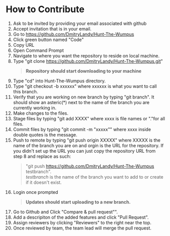# How to Contribute
1. Ask to be invited by providing your email associated with github
1. Accept invitation that is in your email.
1. Go to https://github.com/DmitryLandy/Hunt-The-Wumpus
1. Click green button named "Code"
1. Copy URL
1. Open Command Prompt
1. Navigate to where you want the repository to reside on local machine.
1. Type "git clone https://github.com/DmitryLandy/Hunt-The-Wumpus.git"
	> **Repository should start downloading to your machine**
1. Type "cd" into Hunt-The-Wumpus directory.
1. Type "git checkout -b xxxxxx" where xxxxxx is what you want to call this branch.
1. Verify that you are working on new branch by typing "git branch".  It should show an asteric(\*) next to the name of the branch you are currently working in.
1. Make changes to the files.
1. Stage files by typing "git add XXXX" where xxxx is file names or "."for all files.
1. Commit files by typing "git commit -m "xxxxx"" where xxxx inside double quotes is the message.
1. Push to remote by typing "git push origin XXXXX" where XXXXX is the name of the branch you are on and orgin is the URL for the repository.  If you didn't set up the URL you can just copy the repository URL from step 8 and replace as such:
	> "git push https://github.com/DmitryLandy/Hunt-The-Wumpus testbranch".  
	>*testbranch* is the name of the branch you want to add to or create if it doesn't exist.
1. Login once prompted
	> **Updates should start uploading to a new branch.**
1. Go to Github and Click "Compare & pull request"".  
1. Add a descripiton of the added features and click "Pull Request".
1. Assign reviewers by clicking "Reviewers" to the right near the top.
1. Once reviewed by team, the team lead will merge the pull request.




